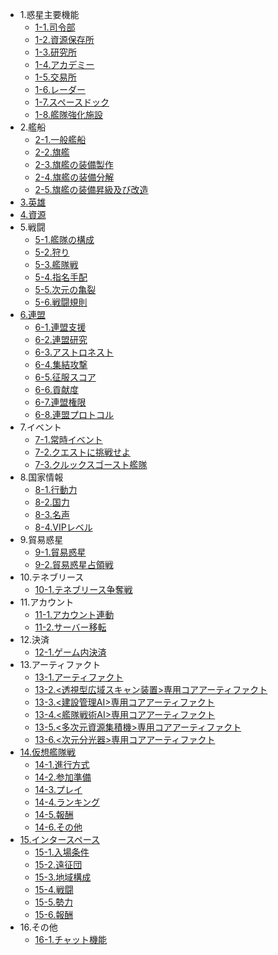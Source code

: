 * 1.惑星主要機能
  - [1-1.司令部](jpn/101commandcenter.md)
  - [1-2.資源保存所](jpn/102resourcestorage.md)
  - [1-3.研究所](jpn/103research.md)
  - [1-4.アカデミー](jpn/104academy.md)
  - [1-5.交易所](jpn/105tradingpost.md)
  - [1-6.レーダー](jpn/106radar.md)
  - [1-7.スペースドック](jpn/107spacedock.md)
  - [1-8.艦隊強化施設](jpn/108fleetenhance.md)
* 2.艦船
  - [2-1.一般艦船](jpn/201normalship.md)
  - [2-2.旗艦](jpn/202flagship.md)
  - [2-3.旗艦の装備製作](jpn/203flagshipequip.md)
  - [2-4.旗艦の装備分解](jpn/204disassemble.md)
  - [2-5.旗艦の装備昇級及び改造](jpn/205promotion.md)
* [3.英雄](jpn/300hero.md)
* [4.資源](jpn/400resource.md)
* 5.戦闘
  - [5-1.艦隊の構成](jpn/501fleetset.md)
  - [5-2.狩り](jpn/502hunt.md)
  - [5-3.艦隊戦](jpn/503fleetbattle.md)
  - [5-4.指名手配](jpn/504wanted.md)
  - [5-5.次元の亀裂](jpn/505rift.md)
  - [5-6.戦闘規則](jpn/506combatrule.md)
* [6.連盟](jpn/600fedmain.md)
  - [6-1.連盟支援](jpn/601fedhelp.md)
  - [6-2.連盟研究](jpn/602fedresearch.md)
  - [6-3.アストロネスト](jpn/604fedastronest.md)
  - [6-4.集結攻撃](jpn/605fedrallyattack.md)
  - [6-5.征服スコア](jpn/606fedconquestscore.md)
  - [6-6.貢献度](jpn/607fedcontribution.md)
  - [6-7.連盟権限](jpn/608fedpermission.md)
  - [6-8.連盟プロトコル](jpn/609fedprotocol.md)
* 7.イベント
  - [7-1.常時イベント](jpn/701regularevent.md)
  - [7-2.クエストに挑戦せよ](jpn/703event.md)
  - [7-3.クルックスゴースト艦隊](jpn/704ghostevent.md)
* 8.国家情報
  - [8-1.行動力](jpn/801actionpoint.md)
  - [8-2.国力](jpn/802nationalpower.md)
  - [8-3.名声](jpn/803fame.md)
  - [8-4.VIPレベル](jpn/804viplevel.md)
* 9.貿易惑星
  - [9-1.貿易惑星](jpn/1200tradeplanet.md)
  - [9-2.貿易惑星占領戦](jpn/1201conquest.md)
* 10.テネブリース
  - [10-1.テネブリース争奪戦](jpn/1300tenebris.md) 
* 11.アカウント
  - [11-1.アカウント連動](jpn/901connectaccount.md)
  - [11-2.サーバー移転](jpn/902moveserver.md)
* 12.決済
  - [12-1.ゲーム内決済](jpn/1001inappbilling.md)
* 13.アーティファクト
  - [13-1.アーティファクト](jpn/1400artifact.md)
  - [13-2.<透視型広域スキャン装置>専用コアアーティファクト](jpn/1401artifactpassive.md)
  - [13-3.<建設管理AI>専用コアアーティファクト](jpn/1402artifactpassive.md)
  - [13-4.<艦隊戦術AI>専用コアアーティファクト](jpn/1403artifactpassive.md)
  - [13-5.<多次元資源集積機>専用コアアーティファクト](jpn/1404artifactpassive.md)
  - [13-6.<次元分光器>専用コアアーティファクト](jpn/1405artifactpassive.md)
* [14.仮想艦隊戦](jpn/1500arenamain.md)
  - [14-1.進行方式](jpn/1501arenahowto.md)
  - [14-2.参加準備](jpn/1502arenastanby.md)
  - [14-3.プレイ](jpn/1503arenaplaying.md)
  - [14-4.ランキング](jpn/1504arenarank.md)
  - [14-5.報酬](jpn/1505arenareward.md)
  - [14-6.その他](jpn/1506arenaothers.md)
* [15.インタースペース](jpn/1700itmain.md)
  - [15-1.入場条件](jpn/1701itentrance.md)
  - [15-2.遠征団](jpn/1702itarmada.md)
  - [15-3.地域構成](jpn/1703itmap.md)
  - [15-4.戦闘](jpn/1704itbattle.md)
  - [15-5.勢力](jpn/1705itfaction.md)
  - [15-6.報酬](jpn/1706itreward.md)    
* 16.その他
  - [16-1.チャット機能](jpn/1601otherschatting.md)  

